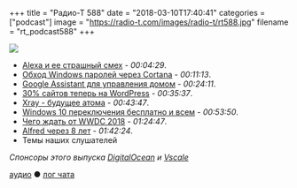 +++
title = "Радио-Т 588"
date = "2018-03-10T17:40:41"
categories = ["podcast"]
image = "https://radio-t.com/images/radio-t/rt588.jpg"
filename = "rt_podcast588"
+++

![](https://radio-t.com/images/radio-t/rt588.jpg)

- [Alexa и ее страшный смех](https://www.recode.net/2018/3/7/17093808/alexa-laughing-amazon-solution-fix) - *00:04:29*.
- [Обход Windows паролей через Cortana](https://motherboard.vice.com/en_us/article/xw53jk/researchers-bypassed-windows-password-locks-with-cortana-voice-commands) - *00:11:13*.
- [Google Assistant для управления домом](http://techcrunch.com/2018/03/09/google-makes-it-easier-to-create-custom-assistant-commands-for-devices/) - *00:24:11*.
- [30% сайтов теперь на WordPress](https://thenextweb.com/dd/2018/03/05/30-of-the-web-now-runs-on-wordpress/) - *00:35:37*.
- [Xray - будущее атома](https://github.com/atom/xray/blob/master/README.md) - *00:43:47*.
- [Windows 10 переключения бесплатно и всем](http://www.zdnet.com/article/microsoft-switching-out-of-windows-10-s-mode-will-be-free-for-all/) - *00:53:50*.
- [Чего ждать от WWDC 2018](https://4pda.ru/2018/02/19/349771/) - *01:24:47*.
- [Alfred через 8 лет](https://www.alfredapp.com/blog/fun-and-interesting/alfred-is-8-years-old-today/) - *01:42:24*.
- Темы наших слушателей

*Спонсоры этого выпуска [DigitalOcean](https://www.digitalocean.com) и [Vscale](http://bit.ly/radio-t_vscale)*

[аудио](http://cdn.radio-t.com/rt_podcast588.mp3) ● [лог чата](http://chat.radio-t.com/logs/radio-t-588.html)
<audio src="http://cdn.radio-t.com/rt_podcast588.mp3" preload="none"></audio>
